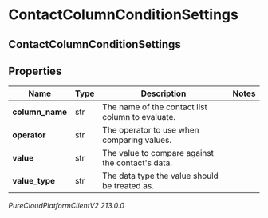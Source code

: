 # ContactColumnConditionSettings

## ContactColumnConditionSettings

## Properties

|Name | Type | Description | Notes|
|------------ | ------------- | ------------- | -------------|
| **column_name** | str | The name of the contact list column to evaluate. | |
| **operator** | str | The operator to use when comparing values. | |
| **value** | str | The value to compare against the contact&#39;s data. | |
| **value_type** | str | The data type the value should be treated as. | |



_PureCloudPlatformClientV2 213.0.0_
